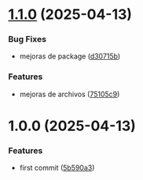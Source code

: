 # [1.1.0](https://github.com/atdetquizan/keyzen/compare/v1.0.0...v1.1.0) (2025-04-13)


### Bug Fixes

* mejoras de package ([d30715b](https://github.com/atdetquizan/keyzen/commit/d30715bee7a18f88a8666f39f322dc3c61dce89a))


### Features

* mejoras de archivos ([75105c9](https://github.com/atdetquizan/keyzen/commit/75105c9b7292db3835d3c1e70613d40d2582addc))

# 1.0.0 (2025-04-13)


### Features

* first commit ([5b590a3](https://github.com/atdetquizan/keyzen/commit/5b590a3278691a9bc5fde6681806c330a0d9573d))
